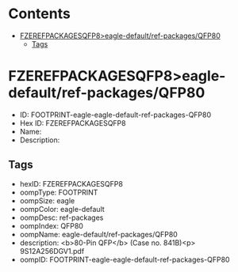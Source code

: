 



Contents
========

* [FZEREFPACKAGESQFP8>eagle-default/ref-packages/QFP80](#fzerefpackagesqfp8eagle-defaultref-packagesqfp80)
	* [Tags](#tags)

# FZEREFPACKAGESQFP8>eagle-default/ref-packages/QFP80

- ID: FOOTPRINT-eagle-eagle-default-ref-packages-QFP80
- Hex ID: FZEREFPACKAGESQFP8
- Name: 
- Description: 

## Tags

- hexID: FZEREFPACKAGESQFP8
- oompType: FOOTPRINT
- oompSize: eagle
- oompColor: eagle-default
- oompDesc: ref-packages
- oompIndex: QFP80
- oompName: eagle-default/ref-packages/QFP80
- description: &lt;b&gt;80-Pin QFP&lt;/b&gt; (Case no. 841B)&lt;p&gt;&#xD;
9S12A256DGV1.pdf
- oompID: FOOTPRINT-eagle-eagle-default-ref-packages-QFP80
